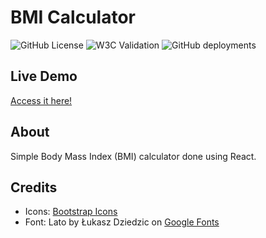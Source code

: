 # BMI Calculator

![GitHub License](https://img.shields.io/github/license/ednanf/React-BMI-Calculator)
![W3C Validation](https://img.shields.io/w3c-validation/default?targetUrl=https%3A%2F%2Fednanf.github.io%2FReact-BMI-Calculator%2F)
![GitHub deployments](https://img.shields.io/github/deployments/ednanf/React-BMI-Calculator/github-pages?label=deployment%20status)

## Live Demo

[Access it here!](https://ednanf.github.io/React-BMI-Calculator/)

## About

Simple Body Mass Index (BMI) calculator done using React.

## Credits

- Icons: [Bootstrap Icons](https://icons.getbootstrap.com/)
- Font: Lato by Łukasz Dziedzic on [Google Fonts](https://fonts.google.com/specimen/Lato)
